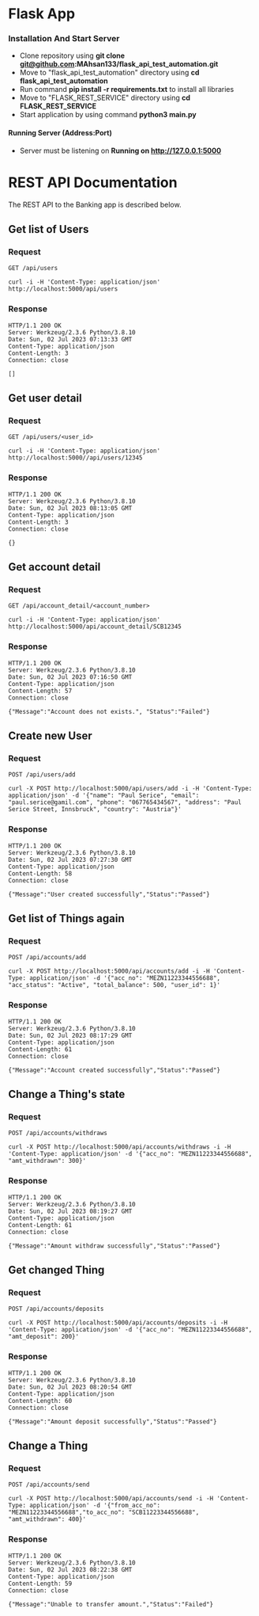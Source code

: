 # Flask App

### Installation And Start Server

- Clone repository using **git clone git@github.com:MAhsan133/flask_api_test_automation.git**
- Move to "flask_api_test_automation" directory using **cd flask_api_test_automation**
- Run command **pip install -r requirements.txt** to install all libraries
- Move to "FLASK_REST_SERVICE" directory using **cd FLASK_REST_SERVICE**
- Start application by using command **python3 main.py** 

#### Running Server (Address:Port)

- Server must be listening on **Running on http://127.0.0.1:5000**

# REST API Documentation

The REST API to the Banking app is described below.

## Get list of Users

### Request

`GET /api/users`

    curl -i -H 'Content-Type: application/json' http://localhost:5000/api/users

### Response

    HTTP/1.1 200 OK
    Server: Werkzeug/2.3.6 Python/3.8.10
    Date: Sun, 02 Jul 2023 07:13:33 GMT
    Content-Type: application/json
    Content-Length: 3
    Connection: close
    
    []

## Get user detail

### Request

`GET /api/users/<user_id>`

    curl -i -H 'Content-Type: application/json' http://localhost:5000//api/users/12345

### Response

    HTTP/1.1 200 OK
    Server: Werkzeug/2.3.6 Python/3.8.10
    Date: Sun, 02 Jul 2023 08:13:05 GMT
    Content-Type: application/json
    Content-Length: 3
    Connection: close
    
    {}

## Get account detail

### Request

`GET /api/account_detail/<account_number>`

    curl -i -H 'Content-Type: application/json' http://localhost:5000/api/account_detail/SCB12345

### Response

    HTTP/1.1 200 OK
    Server: Werkzeug/2.3.6 Python/3.8.10
    Date: Sun, 02 Jul 2023 07:16:50 GMT
    Content-Type: application/json
    Content-Length: 57
    Connection: close
    
    {"Message":"Account does not exists.", "Status":"Failed"}


## Create new User

### Request

`POST /api/users/add`

    curl -X POST http://localhost:5000/api/users/add -i -H 'Content-Type: application/json' -d '{"name": "Paul Serice", "email": "paul.serice@gamil.com", "phone": "067765434567", "address": "Paul Serice Street, Innsbruck", "country": "Austria"}' 

### Response

    HTTP/1.1 200 OK
    Server: Werkzeug/2.3.6 Python/3.8.10
    Date: Sun, 02 Jul 2023 07:27:30 GMT
    Content-Type: application/json
    Content-Length: 58
    Connection: close
    
    {"Message":"User created successfully","Status":"Passed"}

## Get list of Things again

### Request

`POST /api/accounts/add`

    curl -X POST http://localhost:5000/api/accounts/add -i -H 'Content-Type: application/json' -d '{"acc_no": "MEZN11223344556688", "acc_status": "Active", "total_balance": 500, "user_id": 1}'

### Response

    HTTP/1.1 200 OK
    Server: Werkzeug/2.3.6 Python/3.8.10
    Date: Sun, 02 Jul 2023 08:17:29 GMT
    Content-Type: application/json
    Content-Length: 61
    Connection: close
    
    {"Message":"Account created successfully","Status":"Passed"}

## Change a Thing's state

### Request

`POST /api/accounts/withdraws`

    curl -X POST http://localhost:5000/api/accounts/withdraws -i -H 'Content-Type: application/json' -d '{"acc_no": "MEZN11223344556688", "amt_withdrawn": 300}'

### Response

    HTTP/1.1 200 OK
    Server: Werkzeug/2.3.6 Python/3.8.10
    Date: Sun, 02 Jul 2023 08:19:27 GMT
    Content-Type: application/json
    Content-Length: 61
    Connection: close
    
    {"Message":"Amount withdraw successfully","Status":"Passed"}

## Get changed Thing

### Request

`POST /api/accounts/deposits`

    curl -X POST http://localhost:5000/api/accounts/deposits -i -H 'Content-Type: application/json' -d '{"acc_no": "MEZN11223344556688", "amt_deposit": 200}'

### Response

    HTTP/1.1 200 OK
    Server: Werkzeug/2.3.6 Python/3.8.10
    Date: Sun, 02 Jul 2023 08:20:54 GMT
    Content-Type: application/json
    Content-Length: 60
    Connection: close
    
    {"Message":"Amount deposit successfully","Status":"Passed"}

## Change a Thing

### Request

`POST /api/accounts/send`

    curl -X POST http://localhost:5000/api/accounts/send -i -H 'Content-Type: application/json' -d '{"from_acc_no": "MEZN11223344556688","to_acc_no": "SCB11223344556688", "amt_withdrawn": 400}'

### Response

    HTTP/1.1 200 OK
    Server: Werkzeug/2.3.6 Python/3.8.10
    Date: Sun, 02 Jul 2023 08:22:38 GMT
    Content-Type: application/json
    Content-Length: 59
    Connection: close
    
    {"Message":"Unable to transfer amount.","Status":"Failed"}

